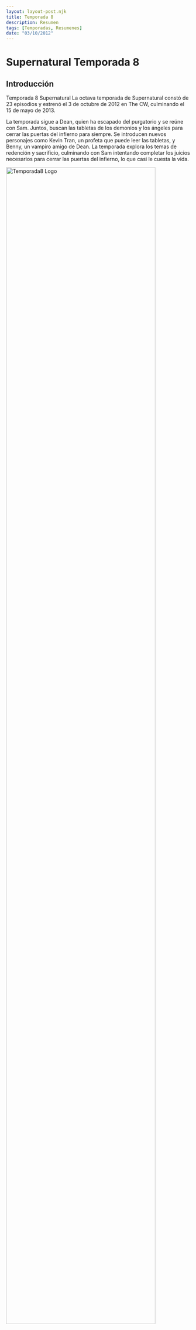 ```yaml
---
layout: layout-post.njk
title: Temporada 8
description: Resumen
tags: [Temporadas, Resumenes]
date: "03/10/2012"
---
```

# Supernatural Temporada 8

## Introducción

</article>

<section class="row"> <article class="col-12 col-md-4"> Temporada 8 Supernatural La octava temporada de Supernatural constó de 23 episodios y estrenó el 3 de octubre de 2012 en The CW, culminando el 15 de mayo de 2013.

La temporada sigue a Dean, quien ha escapado del purgatorio y se reúne con Sam. Juntos, buscan las tabletas de los demonios y los ángeles para cerrar las puertas del infierno para siempre. Se introducen nuevos personajes como Kevin Tran, un profeta que puede leer las tabletas, y Benny, un vampiro amigo de Dean. La temporada explora los temas de redención y sacrificio, culminando con Sam intentando completar los juicios necesarios para cerrar las puertas del infierno, lo que casi le cuesta la vida. </article>
<article class="col-12 col-md-4"> <img src="/code/img/S8Logo.jpg" alt="Temporada8 Logo " width="90%" height="auto" class="img-fluid"> </article>

<article class="col-12 col-md-4">  <table class="table table-dark">
            <thead>
              <tr>
                <th scope="col" class="text-center">Capitulos</th>
              </tr>
            </thead>
            <tbody class="table-group-divider">
              <tr>
                <td>23 Capitulos</td> 
              </tr>
              <tr>
                <td>Duración por capitulo</td>
                <td>
                <li>35-45 minutos</li>
                </td>
              </tr>
              </tr>
            </tbody>
          </table>  
          </article>
